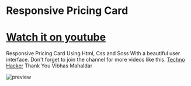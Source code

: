 # Responsive Pricing Card 
# [Watch it on youtube](https://www.youtube.com/channel/UCM3W53Ia-aDg68xkszilx3A)

Responsive Pricing Card Using Html, Css and Scss With a beautiful
user interface. Don't forget to join the channel for more videos 
like this. [Techno Hacker](https://www.youtube.com/channel/UCM3W53Ia-aDg68xkszilx3A)
Thank You 
Vibhas Mahaldar


![preview](https://user-images.githubusercontent.com/75786979/124544059-05b7b500-de44-11eb-8c4c-3ad99f00c565.png)

